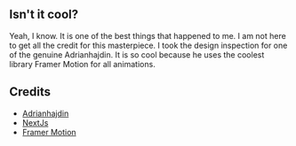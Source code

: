 <h2>Isn't it cool?</h2>
<p>Yeah, I know. It is one of the best things that happened to me. I am not here to get all the credit for this masterpiece. I took the design inspection for one of the genuine Adrianhajdin. It is so cool because he uses the coolest library Framer Motion for all animations.</p>

<h2>Credits</h2>

- [Adrianhajdin](https://github.com/adrianhajdin)
- [NextJs](https://nextjs.org/)
- [Framer Motion](https://www.framer.com/motion/)
